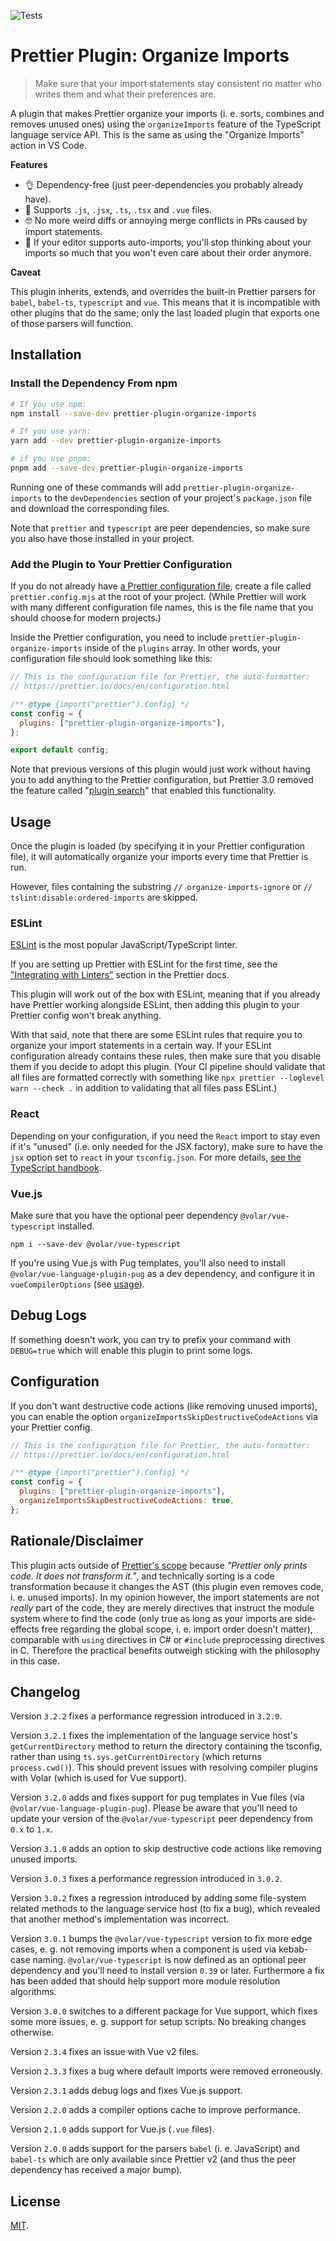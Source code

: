 ![Tests](https://github.com/simonhaenisch/prettier-plugin-organize-imports/workflows/Tests/badge.svg)

# Prettier Plugin: Organize Imports

> Make sure that your import statements stay consistent no matter who writes them and what their preferences are.

A plugin that makes Prettier organize your imports (i. e. sorts, combines and removes unused ones) using the `organizeImports` feature of the TypeScript language service API. This is the same as using the "Organize Imports" action in VS Code.

**Features**

- 👌 Dependency-free (just peer-dependencies you probably already have).
- 💪 Supports `.js`, `.jsx`, `.ts`, `.tsx` and `.vue` files.
- 🤓 No more weird diffs or annoying merge conflicts in PRs caused by import statements.
- 🤯 If your editor supports auto-imports, you'll stop thinking about your imports so much that you won't even care about their order anymore.

**Caveat**

This plugin inherits, extends, and overrides the built-in Prettier parsers for `babel`, `babel-ts`, `typescript` and `vue`. This means that it is incompatible with other plugins that do the same; only the last loaded plugin that exports one of those parsers will function.

## Installation

### Install the Dependency From npm

```sh
# If you use npm:
npm install --save-dev prettier-plugin-organize-imports

# If you use yarn:
yarn add --dev prettier-plugin-organize-imports

# if you use pnpm:
pnpm add --save-dev prettier-plugin-organize-imports
```

Running one of these commands will add `prettier-plugin-organize-imports` to the `devDependencies` section of your project's `package.json` file and download the corresponding files.

Note that `prettier` and `typescript` are peer dependencies, so make sure you also have those installed in your project.

### Add the Plugin to Your Prettier Configuration

If you do not already have [a Prettier configuration file](https://prettier.io/docs/en/configuration.html), create a file called `prettier.config.mjs` at the root of your project. (While Prettier will work with many different configuration file names, this is the file name that you should choose for modern projects.)

Inside the Prettier configuration, you need to include `prettier-plugin-organize-imports` inside of the `plugins` array. In other words, your configuration file should look something like this:

```js
// This is the configuration file for Prettier, the auto-formatter:
// https://prettier.io/docs/en/configuration.html

/** @type {import("prettier").Config} */
const config = {
  plugins: ["prettier-plugin-organize-imports"],
};

export default config;
```

Note that previous versions of this plugin would just work without having you to add anything to the Prettier configuration, but Prettier 3.0 removed the feature called "[plugin search](https://github.com/prettier/prettier/pull/14759)" that enabled this functionality.

## Usage

Once the plugin is loaded (by specifying it in your Prettier configuration file), it will automatically organize your imports every time that Prettier is run.

However, files containing the substring `// organize-imports-ignore` or `// tslint:disable:ordered-imports` are skipped.

### ESLint

[ESLint](https://eslint.org/) is the most popular JavaScript/TypeScript linter.

If you are setting up Prettier with ESLint for the first time, see the ["Integrating with Linters"](https://prettier.io/docs/en/integrating-with-linters.html) section in the Prettier docs.

This plugin will work out of the box with ESLint, meaning that if you already have Prettier working alongside ESLint, then adding this plugin to your Prettier config won't break anything.

With that said, note that there are some ESLint rules that require you to organize your import statements in a certain way. If your ESLint configuration already contains these rules, then make sure that you disable them if you decide to adopt this plugin. (Your CI pipeline should validate that all files are formatted correctly with something like `npx prettier --loglevel warn --check .` in addition to validating that all files pass ESLint.)

### React

Depending on your configuration, if you need the `React` import to stay even if it's "unused" (i.e. only needed for the JSX factory), make sure to have the `jsx` option set to `react` in your `tsconfig.json`. For more details, [see the TypeScript handbook](https://www.typescriptlang.org/docs/handbook/jsx.html#basic-usage).

### Vue.js

Make sure that you have the optional peer dependency `@volar/vue-typescript` installed.

```
npm i --save-dev @volar/vue-typescript
```

If you're using Vue.js with Pug templates, you'll also need to install `@volar/vue-language-plugin-pug` as a dev dependency, and configure it in `vueCompilerOptions` (see [usage](https://www.npmjs.com/package/@volar/vue-language-plugin-pug)).

## Debug Logs

If something doesn't work, you can try to prefix your command with `DEBUG=true` which will enable this plugin to print some logs.

## Configuration

If you don't want destructive code actions (like removing unused imports), you can enable the option `organizeImportsSkipDestructiveCodeActions` via your Prettier config.

```js
// This is the configuration file for Prettier, the auto-formatter:
// https://prettier.io/docs/en/configuration.html

/** @type {import("prettier").Config} */
const config = {
  plugins: ["prettier-plugin-organize-imports"],
  organizeImportsSkipDestructiveCodeActions: true,
};
```

## Rationale/Disclaimer

This plugin acts outside of [Prettier's scope](https://prettier.io/docs/en/rationale#what-prettier-is-_not_-concerned-about) because _"Prettier only prints code. It does not transform it."_, and technically sorting is a code transformation because it changes the AST (this plugin even removes code, i. e. unused imports). In my opinion however, the import statements are not _really_ part of the code, they are merely directives that instruct the module system where to find the code (only true as long as your imports are side-effects free regarding the global scope, i. e. import order doesn't matter), comparable with `using` directives in C# or `#include` preprocessing directives in C. Therefore the practical benefits outweigh sticking with the philosophy in this case.

## Changelog

Version `3.2.2` fixes a performance regression introduced in `3.2.0`.

Version `3.2.1` fixes the implementation of the language service host's `getCurrentDirectory` method to return the directory containing the tsconfig, rather than using `ts.sys.getCurrentDirectory` (which returns `process.cwd()`). This should prevent issues with resolving compiler plugins with Volar (which is used for Vue support).

Version `3.2.0` adds and fixes support for pug templates in Vue files (via `@volar/vue-language-plugin-pug`). Please be aware that you'll need to update your version of the `@volar/vue-typescript` peer dependency from `0.x` to `1.x`.

Version `3.1.0` adds an option to skip destructive code actions like removing unused imports.

Version `3.0.3` fixes a performance regression introduced in `3.0.2`.

Version `3.0.2` fixes a regression introduced by adding some file-system related methods to the language service host (to fix a bug), which revealed that another method's implementation was incorrect.

Version `3.0.1` bumps the `@volar/vue-typescript` version to fix more edge cases, e. g. not removing imports when a component is used via kebab-case naming. `@volar/vue-typescript` is now defined as an optional peer dependency and you'll need to install version `0.39` or later. Furthermore a fix has been added that should help support more module resolution algorithms.

Version `3.0.0` switches to a different package for Vue support, which fixes some more issues, e. g. support for setup scripts. No breaking changes otherwise.

Version `2.3.4` fixes an issue with Vue v2 files.

Version `2.3.3` fixes a bug where default imports were removed erroneously.

Version `2.3.1` adds debug logs and fixes Vue.js support.

Version `2.2.0` adds a compiler options cache to improve performance.

Version `2.1.0` adds support for Vue.js (`.vue` files).

Version `2.0.0` adds support for the parsers `babel` (i. e. JavaScript) and `babel-ts` which are only available since Prettier v2 (and thus the peer dependency has received a major bump).

## License

[MIT](/license).
